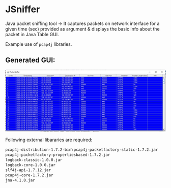# JSniffer
Java packet sniffing tool -> 
It captures packets on network interface for a given time (sec) provided as argument & displays the basic info about the packet in Java Table GUI.

Example use of `pcap4j` libraries.

## Generated GUI:
![Jsniffer](jsniffer.JPG)

Following external libararies are required:

    pcap4j-distribution-1.7.2-bin\pcap4j-packetfactory-static-1.7.2.jar
    pcap4j-packetfactory-propertiesbased-1.7.2.jar
    logback-classic-1.0.0.jar
    logback-core-1.0.0.jar
    slf4j-api-1.7.12.jar
    pcap4j-core-1.7.2.jar
    jna-4.1.0.jar

